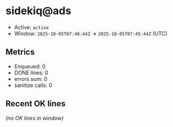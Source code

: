# sidekiq@ads

- Active: `active`
- Window: `2025-10-05T07:40:44Z` → `2025-10-05T07:45:44Z` (UTC)

## Metrics
- Enqueued: 0
- DONE lines: 0
- errors sum: 0
- sanitize calls: 0

## Recent OK lines
_(no OK lines in window)_
